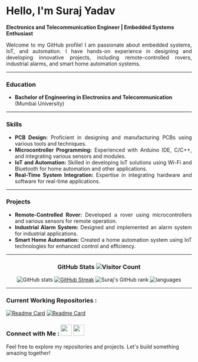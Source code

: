 # Hello, I'm Suraj Yadav

**Electronics and Telecommunication Engineer | Embedded Systems Enthusiast**
<div align="justify"> 
Welcome to my GitHub profile! I am passionate about embedded systems, IoT, and automation. 
I have hands-on experience in designing and developing innovative projects, including remote-controlled rovers, 
industrial alarms, and smart home automation systems.
</div>

----

### Education
- **Bachelor of Engineering in Electronics and Telecommunication** (Mumbai University)
----
<div align="justify"> 
  
### Skills
- **PCB Design:** Proficient in designing and manufacturing PCBs using various tools and techniques.
- **Microcontroller Programming:** Experienced with Arduino IDE, C/C++, and integrating various sensors and modules.
- **IoT and Automation:** Skilled in developing IoT solutions using Wi-Fi and Bluetooth for home automation and other applications.
- **Real-Time System Integration:** Expertise in integrating hardware and software for real-time applications.
</div>

----
<div align="justify"> 

### Projects
- **Remote-Controlled Rover:** Developed a rover using microcontrollers and various sensors for remote operation.
- **Industrial Alarm System:** Designed and implemented an alarm system for industrial applications.
- **Smart Home Automation:** Created a home automation system using IoT technologies for enhanced control and efficiency.
</div>

----

<div align="center"> 
  
### GitHub Stats ![Visitor Count](https://komarev.com/ghpvc/?username=Suraj2930&color=blue&style=for-the-badge) 

![GitHub stats](https://github-readme-stats.vercel.app/api?username=Suraj2930&show_icons=true&theme=swift&border_radius=10&rank_icon=percentile&custom_title=Stats&line_height=23)
[![GitHub Streak](https://streak-stats.demolab.com?user=Suraj2930&theme=swift&border_radius=10&date_format=j%20M%5B%20Y%5D&card_width=400&card_height=180)](https://git.io/streak-stats)
![Suraj's GitHub rank](https://github-readme-stats.vercel.app/api?username=Suraj2930&hide=contribs,prs,stars,commits,issues&theme=swift&border_radius=10&custom_title=Suraj's%20Rank)
![languages](https://github-readme-stats.vercel.app/api/top-langs/?username=Suraj2930&langs_count=10&theme=swift&border_radius=10&layout=compact&custom_title=languages-used)

</div>

----

### Current Working Repositories : 
[![Readme Card](https://github-readme-stats.vercel.app/api/pin/?username=Suraj2930&repo=Microcontroller-Projects-Journey)](https://github.com/Suraj2930/Microcontroller-Projects-Journey)
[![Readme Card](https://github-readme-stats.vercel.app/api/pin/?username=Suraj2930&repo=Using-8051-micrcontrollers)](https://github.com/Suraj2930/Using-8051-micrcontrollers)


### Connect with Me :  [<img width="30" height="30" src="https://images.rawpixel.com/image_png_800/czNmcy1wcml2YXRlL3Jhd3BpeGVsX2ltYWdlcy93ZWJzaXRlX2NvbnRlbnQvbHIvdjk4Mi1kNS0xMF8xLnBuZw.png">](https://www.linkedin.com/in/suraj-yadav-63b17522b/)  [<img width="30" height="30" src="https://cdn4.iconfinder.com/data/icons/social-media-logos-6/512/112-gmail_email_mail-512.png">](mailto:surajya2123@gmail.com)

Feel free to explore my repositories and projects. 
Let's build something amazing together!

